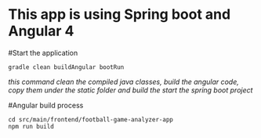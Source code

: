 **This app is using Spring boot and Angular 4**
===============================================
#Start the application
```
gradle clean buildAngular bootRun
```
*this command clean the compiled java classes, build the angular code, copy them under the static folder and build the start the spring boot project*

#Angular build process
```
cd src/main/frontend/football-game-analyzer-app
npm run build
```

